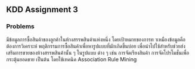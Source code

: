 ## KDD Assignment 3
### Problems
มีข้อมูลการซื้อสินค้าของลูกค้าในห้างสรรพสินค้าแห่งหนึ่ง โดยเป้าหมายของการท าเหมืองข้อมูลคือต้องการวิเคราะห์
พฤติกรรมการซื้อสินค้าเพื่อหารูปแบบที่มักเกิดขึ้นบ่อย เพื่อนำไปใช้สำหรับช่วยส่งเสริมการขายของห้างสรรพสินค้านั้น ๆ ในรูปแบบ
ต่าง ๆ เช่น การจัดเรียงสินค้า การจัดโปรโมชั่นเพื่อกระตุ้นยอดขาย เป็นต้น โดยใช้เทคนิค Association Rule Mining

